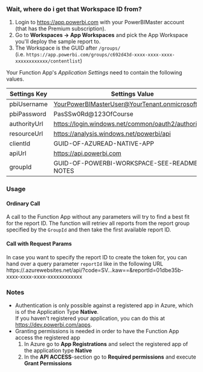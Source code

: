 ### Wait, where do i get that Workspace ID from?

1. Login to https://app.powerbi.com with your PowerBIMaster account (that has the Premium subscription).
2. Go to **Workspaces -> App Workspaces** and pick the App Workspace you'll deploy the sample report to.
3. The Workspace is the GUID after `/groups/`<br>
   (i.e. `https://app.powerbi.com/groups/c692d43d-xxxx-xxxx-xxxx-xxxxxxxxxxxx/contentlist`)


Your Function App's _Application Settings_ need to contain the following values.

| Settings Key | Settings Value                                     |
| ------------ | -------------------------------------------------- |
| pbiUsername  | YourPowerBIMasterUser@YourTenant.onmicrosoft.com   |
| pbiPassword  | PasSSw0Rd@123OfCourse                              |
| authorityUrl | https://login.windows.net/common/oauth2/authorize/ |
| resourceUrl  | https://analysis.windows.net/powerbi/api           |
| clientId     | GUID-OF-AZUREAD-NATIVE-APP                         |
| apiUrl       | https://api.powerbi.com                            |
| groupId      | GUID-OF-POWERBI-WORKSPACE-SEE-README-NOTES         |

### Usage

#### Ordinary Call

A call to the Function App without any parameters will try to find a best fit for the report ID. The function will retriev all reports from the report group specified by the `GroupId` and then take the first available report ID.

#### Call with Request Params

In case you want to specify the report ID to create the token for, you can hand over a query parameter `reportId` like in the following URL<br>
   https://<FUNCTION APP>.azurewebsites.net/api/<FUNCTION NAME>?code=SV...kaw==&reportId=01dbe35b-xxxx-xxxx-xxxx-xxxxxxxxxxxx

### Notes

- Authentication is only possible against a registered app in Azure, which is of the Application Type **Native**.<br>
  If you haven't registered your application, you can do this at https://dev.powerbi.com/apps.
- Granting permissions is needed in order to have the Function App access the registered app<br>
  1. In Azure go to **App Registrations** and select the registered app of the application type **Native**<br>
  2. In the **API ACCESS**-section go to **Required permissions** and execute **Grant Permissions**